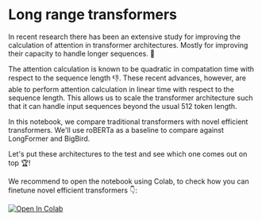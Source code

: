 # Long range transformers

In recent research there has been an extensive study for improving the calculation of attention in transformer architectures. Mostly for improving their capacity to handle longer sequences. 👊

The attention calculation is known to be quadratic in compatation time with respect to the sequence length 👎. These recent advances, however, are able to perform attention calculation in linear time with respect to the sequence length. This allows us to scale the transformer architecture such that it can handle input sequences beyond the usual 512 token length.

In this notebook, we compare traditional transformers with novel efficient transformers. We'll use roBERTa as a baseline to compare against LongFormer and BigBird.

Let's put these architectures to the test and see which one comes out on top 🏆!

We recommend to open the notebook using Colab, to check how you can finetune novel efficient transformers 👇:

[![Open In Colab](https://colab.research.google.com/assets/colab-badge.svg)](https://colab.research.google.com/github/ml6team/quick-tips/blob/main/nlp/2021_02_26_compact_transformers/compact_transformers.ipynb)